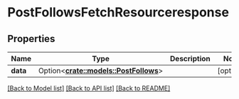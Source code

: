 # PostFollowsFetchResourceresponse

## Properties

Name | Type | Description | Notes
------------ | ------------- | ------------- | -------------
**data** | Option<[**crate::models::PostFollows**](postFollows.md)> |  | [optional]

[[Back to Model list]](../README.md#documentation-for-models) [[Back to API list]](../README.md#documentation-for-api-endpoints) [[Back to README]](../README.md)


